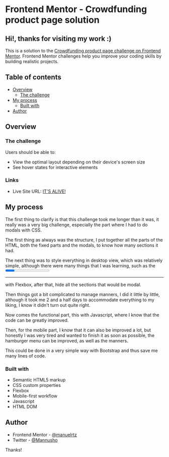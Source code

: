# Frontend Mentor - Crowdfunding product page solution
## Hi!, thanks for visiting my work :)

This is a solution to the [Crowdfunding product page challenge on Frontend Mentor](https://www.frontendmentor.io/challenges/crowdfunding-product-page-7uvcZe7ZR). Frontend Mentor challenges help you improve your coding skills by building realistic projects. 


## Table of contents

- [Overview](#overview)
  - [The challenge](#the-challenge)
- [My process](#my-process)
  - [Built with](#built-with)
- [Author](#author)


## Overview

### The challenge

Users should be able to:

- View the optimal layout depending on their device's screen size
- See hover states for interactive elements


### Links

- Live Site URL: [IT'S ALIVE!](https://manuelrtz.github.io/crowdfunding-product-page-main/)

## My process

The first thing to clarify is that this challenge took me longer than it was, it really was a very big challenge, especially the part where I had to do modals with CSS.

The first thing as always was the structure, I put together all the parts of the HTML, both the fixed parts and the modals, to know how many sections it had.

The next thing was to style everything in desktop view, which was relatively simple, although there were many things that I was learning, such as the <progress> tag in HTML and how it can be modified with CSS, as well as how a <hr behaves > with Flexbox, after that, hide all the sections that would be modal.

Then things got a bit complicated to manage manners, I did it little by little, although it took me 2 and a half days to accommodate everything to my liking, I know it didn't turn out quite right.

Now comes the functional part, this with Javascript, where I know that the code can be greatly improved.

Then, for the mobile part, I know that it can also be improved a lot, but honestly I was very tired and wanted to finish it as soon as possible, the hamburger menu can be improved, as well as the manners.

This could be done in a very simple way with Bootstrap and thus save me many lines of code.

### Built with

- Semantic HTML5 markup
- CSS custom properties
- Flexbox
- Mobile-first workflow
- Javascript
- HTML DOM
## Author

- Frontend Mentor - [@manuelrtz](https://www.frontendmentor.io/profile/manuelrtz)
- Twitter - [@Mannusho](https://www.twitter.com/mannusho)

Thanks!